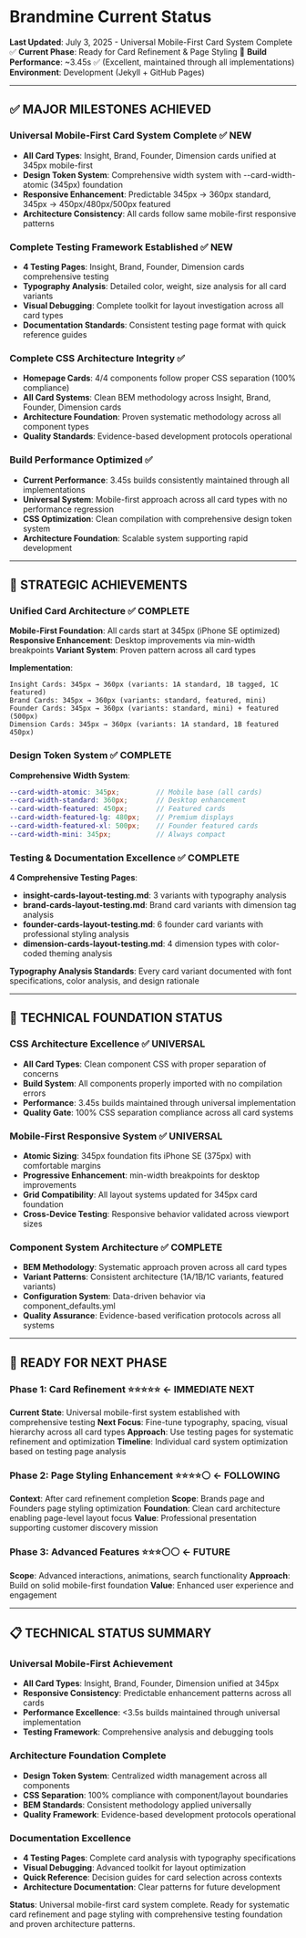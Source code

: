 # Brandmine Current Status
**Last Updated**: July 3, 2025 - Universal Mobile-First Card System Complete ✅
**Current Phase**: Ready for Card Refinement & Page Styling 🚀
**Build Performance**: ~3.45s ✅ (Excellent, maintained through all implementations)
**Environment**: Development (Jekyll + GitHub Pages)

---

## ✅ MAJOR MILESTONES ACHIEVED

### Universal Mobile-First Card System Complete ✅ **NEW**
- **All Card Types**: Insight, Brand, Founder, Dimension cards unified at 345px mobile-first
- **Design Token System**: Comprehensive width system with --card-width-atomic (345px) foundation
- **Responsive Enhancement**: Predictable 345px → 360px standard, 345px → 450px/480px/500px featured
- **Architecture Consistency**: All cards follow same mobile-first responsive patterns

### Complete Testing Framework Established ✅ **NEW**
- **4 Testing Pages**: Insight, Brand, Founder, Dimension cards comprehensive testing
- **Typography Analysis**: Detailed color, weight, size analysis for all card variants
- **Visual Debugging**: Complete toolkit for layout investigation across all card types
- **Documentation Standards**: Consistent testing page format with quick reference guides

### Complete CSS Architecture Integrity ✅
- **Homepage Cards**: 4/4 components follow proper CSS separation (100% compliance)
- **All Card Systems**: Clean BEM methodology across Insight, Brand, Founder, Dimension cards
- **Architecture Foundation**: Proven systematic methodology across all component types
- **Quality Standards**: Evidence-based development protocols operational

### Build Performance Optimized ✅
- **Current Performance**: 3.45s builds consistently maintained through all implementations
- **Universal System**: Mobile-first approach across all card types with no performance regression
- **CSS Optimization**: Clean compilation with comprehensive design token system
- **Architecture Foundation**: Scalable system supporting rapid development

---

## 🎯 STRATEGIC ACHIEVEMENTS

### Unified Card Architecture ✅ **COMPLETE**
**Mobile-First Foundation**: All cards start at 345px (iPhone SE optimized)
**Responsive Enhancement**: Desktop improvements via min-width breakpoints
**Variant System**: Proven pattern across all card types

**Implementation**:
```
Insight Cards: 345px → 360px (variants: 1A standard, 1B tagged, 1C featured)
Brand Cards: 345px → 360px (variants: standard, featured, mini)
Founder Cards: 345px → 360px (variants: standard, mini) + featured (500px)
Dimension Cards: 345px → 360px (variants: 1A standard, 1B featured 450px)
```

### Design Token System ✅ **COMPLETE**
**Comprehensive Width System**:
```scss
--card-width-atomic: 345px;         // Mobile base (all cards)
--card-width-standard: 360px;       // Desktop enhancement
--card-width-featured: 450px;       // Featured cards
--card-width-featured-lg: 480px;    // Premium displays
--card-width-featured-xl: 500px;    // Founder featured cards
--card-width-mini: 345px;           // Always compact
```

### Testing & Documentation Excellence ✅ **COMPLETE**
**4 Comprehensive Testing Pages**:
- **insight-cards-layout-testing.md**: 3 variants with typography analysis
- **brand-cards-layout-testing.md**: Brand card variants with dimension tag analysis
- **founder-cards-layout-testing.md**: 6 founder card variants with professional styling analysis
- **dimension-cards-layout-testing.md**: 4 dimension types with color-coded theming analysis

**Typography Analysis Standards**: Every card variant documented with font specifications, color analysis, and design rationale

---

## 🔧 TECHNICAL FOUNDATION STATUS

### CSS Architecture Excellence ✅ **UNIVERSAL**
- **All Card Types**: Clean component CSS with proper separation of concerns
- **Build System**: All components properly imported with no compilation errors
- **Performance**: 3.45s builds maintained through universal implementation
- **Quality Gate**: 100% CSS separation compliance across all card systems

### Mobile-First Responsive System ✅ **UNIVERSAL**
- **Atomic Sizing**: 345px foundation fits iPhone SE (375px) with comfortable margins
- **Progressive Enhancement**: min-width breakpoints for desktop improvements
- **Grid Compatibility**: All layout systems updated for 345px card foundation
- **Cross-Device Testing**: Responsive behavior validated across viewport sizes

### Component System Architecture ✅ **COMPLETE**
- **BEM Methodology**: Systematic approach proven across all card types
- **Variant Patterns**: Consistent architecture (1A/1B/1C variants, featured variants)
- **Configuration System**: Data-driven behavior via component_defaults.yml
- **Quality Assurance**: Evidence-based verification protocols across all systems

---

## 🎯 READY FOR NEXT PHASE

### Phase 1: Card Refinement ⭐⭐⭐⭐⭐ **← IMMEDIATE NEXT**
**Current State**: Universal mobile-first system established with comprehensive testing
**Next Focus**: Fine-tune typography, spacing, visual hierarchy across all card types
**Approach**: Use testing pages for systematic refinement and optimization
**Timeline**: Individual card system optimization based on testing page analysis

### Phase 2: Page Styling Enhancement ⭐⭐⭐⭐⚪ **← FOLLOWING**
**Context**: After card refinement completion
**Scope**: Brands page and Founders page styling optimization
**Foundation**: Clean card architecture enabling page-level layout focus
**Value**: Professional presentation supporting customer discovery mission

### Phase 3: Advanced Features ⭐⭐⭐⚪⚪ **← FUTURE**
**Scope**: Advanced interactions, animations, search functionality
**Approach**: Build on solid mobile-first foundation
**Value**: Enhanced user experience and engagement

---

## 📋 TECHNICAL STATUS SUMMARY

### Universal Mobile-First Achievement
- **All Card Types**: Insight, Brand, Founder, Dimension unified at 345px
- **Responsive Consistency**: Predictable enhancement patterns across all cards
- **Performance Excellence**: <3.5s builds maintained through universal implementation
- **Testing Framework**: Comprehensive analysis and debugging tools

### Architecture Foundation Complete
- **Design Token System**: Centralized width management across all components
- **CSS Separation**: 100% compliance with component/layout boundaries
- **BEM Standards**: Consistent methodology applied universally
- **Quality Framework**: Evidence-based development protocols operational

### Documentation Excellence
- **4 Testing Pages**: Complete card analysis with typography specifications
- **Visual Debugging**: Advanced toolkit for layout optimization
- **Quick Reference**: Decision guides for card selection across contexts
- **Architecture Documentation**: Clear patterns for future development

**Status**: Universal mobile-first card system complete. Ready for systematic card refinement and page styling with comprehensive testing foundation and proven architecture patterns.
